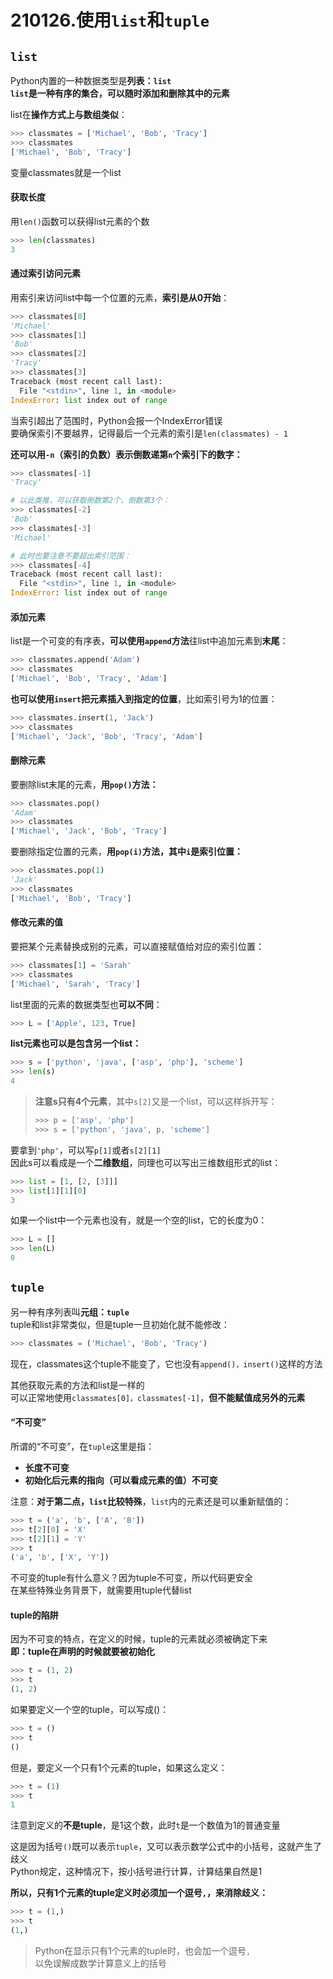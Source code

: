 # 210126.使用`list`和`tuple`

## `list`
Python内置的一种数据类型是**列表：`list`**  
**`list`是一种有序的集合，可以随时添加和删除其中的元素**  

list在**操作方式上与数组类似**：  
```python
>>> classmates = ['Michael', 'Bob', 'Tracy']
>>> classmates
['Michael', 'Bob', 'Tracy']
```

变量classmates就是一个list  

#### 获取长度
用`len()`函数可以获得list元素的个数
```python
>>> len(classmates)
3
```

#### 通过索引访问元素
用索引来访问list中每一个位置的元素，**索引是从0开始**：
```python
>>> classmates[0]
'Michael'
>>> classmates[1]
'Bob'
>>> classmates[2]
'Tracy'
>>> classmates[3]
Traceback (most recent call last):
  File "<stdin>", line 1, in <module>
IndexError: list index out of range
```
当索引超出了范围时，Python会报一个IndexError错误  
要确保索引不要越界，记得最后一个元素的索引是`len(classmates) - 1`

**还可以用`-n`（索引的负数）表示倒数递第`n`个索引下的数字：**
```python
>>> classmates[-1]
'Tracy'

# 以此类推，可以获取倒数第2个、倒数第3个：
>>> classmates[-2]
'Bob'
>>> classmates[-3]
'Michael'

# 此时也要注意不要超出索引范围：
>>> classmates[-4]
Traceback (most recent call last):
  File "<stdin>", line 1, in <module>
IndexError: list index out of range
```

#### 添加元素
list是一个可变的有序表，**可以使用`append`方法**往list中追加元素到**末尾**：
```python
>>> classmates.append('Adam')
>>> classmates
['Michael', 'Bob', 'Tracy', 'Adam']
```

**也可以使用`insert`把元素插入到指定的位置**，比如索引号为1的位置：
```python
>>> classmates.insert(1, 'Jack')
>>> classmates
['Michael', 'Jack', 'Bob', 'Tracy', 'Adam']
```

#### 删除元素
要删除list末尾的元素，**用`pop()`方法：**
```python
>>> classmates.pop()
'Adam'
>>> classmates
['Michael', 'Jack', 'Bob', 'Tracy']
```

要删除指定位置的元素，**用`pop(i)`方法，其中`i`是索引位置：**
```python
>>> classmates.pop(1)
'Jack'
>>> classmates
['Michael', 'Bob', 'Tracy']
```

#### 修改元素的值

要把某个元素替换成别的元素，可以直接赋值给对应的索引位置：
```python
>>> classmates[1] = 'Sarah'
>>> classmates
['Michael', 'Sarah', 'Tracy']
```

list里面的元素的数据类型也**可以不同**：
```python
>>> L = ['Apple', 123, True]
```

**list元素也可以是包含另一个list：**
```python
>>> s = ['python', 'java', ['asp', 'php'], 'scheme']
>>> len(s)
4
```

> **注意s只有4个元素**，其中`s[2]`又是一个list，可以这样拆开写：
> ````python
> >>> p = ['asp', 'php']
> >>> s = ['python', 'java', p, 'scheme']
> ````

要拿到`'php'`，可以写`p[1]`或者`s[2][1]`  
因此s可以看成是一个**二维数组**，同理也可以写出三维数组形式的list：
```python
>>> list = [1, [2, [3]]]
>>> list[1][1][0]
3
```

如果一个list中一个元素也没有，就是一个空的list，它的长度为0：
```python
>>> L = []
>>> len(L)
0
```


## `tuple`
另一种有序列表叫**元组：`tuple`**  
tuple和list非常类似，但是tuple一旦初始化就不能修改：  
```python
>>> classmates = ('Michael', 'Bob', 'Tracy')
```

现在，classmates这个tuple不能变了，它也没有`append()，insert()`这样的方法  

其他获取元素的方法和list是一样的  
可以正常地使用`classmates[0]，classmates[-1]`，**但不能赋值成另外的元素**  

####  “不可变”
所谓的“不可变”，在`tuple`这里是指：  
* **长度不可变**
* **初始化后元素的指向（可以看成元素的值）不可变**  

注意：**对于第二点，`list`比较特殊**，`list`内的元素还是可以重新赋值的：
```python
>>> t = ('a', 'b', ['A', 'B'])
>>> t[2][0] = 'X'
>>> t[2][1] = 'Y'
>>> t
('a', 'b', ['X', 'Y'])
```

不可变的tuple有什么意义？因为tuple不可变，所以代码更安全  
在某些特殊业务背景下，就需要用tuple代替list

#### tuple的陷阱  
因为不可变的特点，在定义的时候，tuple的元素就必须被确定下来  
**即：tuple在声明的时候就要被初始化**  
```python
>>> t = (1, 2)
>>> t
(1, 2)
```

如果要定义一个空的tuple，可以写成()：
```python
>>> t = ()
>>> t
()
```

但是，要定义一个只有1个元素的tuple，如果这么定义：
```python
>>> t = (1)
>>> t
1
```
注意到定义的**不是tuple**，是1这个数，此时`t`是一个数值为1的普通变量  

这是因为括号`()`既可以表示`tuple`，又可以表示数学公式中的小括号，这就产生了歧义  
Python规定，这种情况下，按小括号进行计算，计算结果自然是1

**所以，只有1个元素的tuple定义时必须加一个逗号`,`，来消除歧义：**
```python
>>> t = (1,)
>>> t
(1,)
```

> Python在显示只有1个元素的tuple时，也会加一个逗号`,`  
> 以免误解成数学计算意义上的括号
